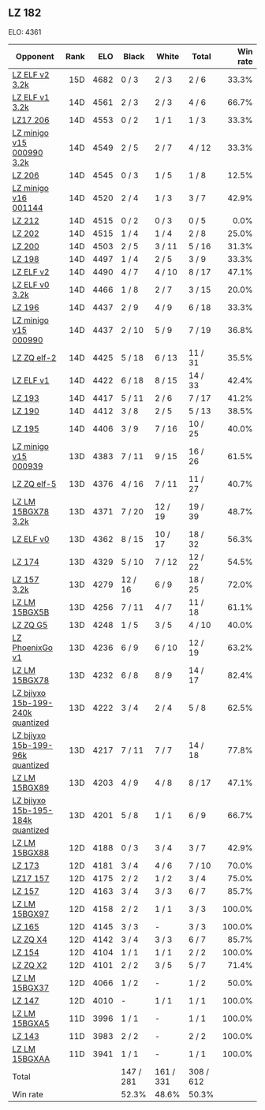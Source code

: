 ## LZ 182 ##

ELO: 4361

Opponent | Rank | ELO | Black | White | Total | Win rate
---------|-----:|----:|-------|-------|-------|-------:
[LZ ELF v2 3.2k](LZ%20ELF%20v2%203.2k.md) | 15D | 4682 | 0 / 3 | 2 / 3 | 2 / 6 | 33.3%
[LZ ELF v1 3.2k](LZ%20ELF%20v1%203.2k.md) | 14D | 4561 | 2 / 3 | 2 / 3 | 4 / 6 | 66.7%
[LZ17 206](LZ17%20206.md) | 14D | 4553 | 0 / 2 | 1 / 1 | 1 / 3 | 33.3%
[LZ minigo v15 000990 3.2k](LZ%20minigo%20v15%20000990%203.2k.md) | 14D | 4549 | 2 / 5 | 2 / 7 | 4 / 12 | 33.3%
[LZ 206](LZ%20206.md) | 14D | 4545 | 0 / 3 | 1 / 5 | 1 / 8 | 12.5%
[LZ minigo v16 001144](LZ%20minigo%20v16%20001144.md) | 14D | 4520 | 2 / 4 | 1 / 3 | 3 / 7 | 42.9%
[LZ 212](LZ%20212.md) | 14D | 4515 | 0 / 2 | 0 / 3 | 0 / 5 | 0.0%
[LZ 202](LZ%20202.md) | 14D | 4515 | 1 / 4 | 1 / 4 | 2 / 8 | 25.0%
[LZ 200](LZ%20200.md) | 14D | 4503 | 2 / 5 | 3 / 11 | 5 / 16 | 31.3%
[LZ 198](LZ%20198.md) | 14D | 4497 | 1 / 4 | 2 / 5 | 3 / 9 | 33.3%
[LZ ELF v2](LZ%20ELF%20v2.md) | 14D | 4490 | 4 / 7 | 4 / 10 | 8 / 17 | 47.1%
[LZ ELF v0 3.2k](LZ%20ELF%20v0%203.2k.md) | 14D | 4466 | 1 / 8 | 2 / 7 | 3 / 15 | 20.0%
[LZ 196](LZ%20196.md) | 14D | 4437 | 2 / 9 | 4 / 9 | 6 / 18 | 33.3%
[LZ minigo v15 000990](LZ%20minigo%20v15%20000990.md) | 14D | 4437 | 2 / 10 | 5 / 9 | 7 / 19 | 36.8%
[LZ ZQ elf-2](LZ%20ZQ%20elf-2.md) | 14D | 4425 | 5 / 18 | 6 / 13 | 11 / 31 | 35.5%
[LZ ELF v1](LZ%20ELF%20v1.md) | 14D | 4422 | 6 / 18 | 8 / 15 | 14 / 33 | 42.4%
[LZ 193](LZ%20193.md) | 14D | 4417 | 5 / 11 | 2 / 6 | 7 / 17 | 41.2%
[LZ 190](LZ%20190.md) | 14D | 4412 | 3 / 8 | 2 / 5 | 5 / 13 | 38.5%
[LZ 195](LZ%20195.md) | 14D | 4406 | 3 / 9 | 7 / 16 | 10 / 25 | 40.0%
[LZ minigo v15 000939](LZ%20minigo%20v15%20000939.md) | 13D | 4383 | 7 / 11 | 9 / 15 | 16 / 26 | 61.5%
[LZ ZQ elf-5](LZ%20ZQ%20elf-5.md) | 13D | 4376 | 4 / 16 | 7 / 11 | 11 / 27 | 40.7%
[LZ LM 15BGX78 3.2k](LZ%20LM%2015BGX78%203.2k.md) | 13D | 4371 | 7 / 20 | 12 / 19 | 19 / 39 | 48.7%
[LZ ELF v0](LZ%20ELF%20v0.md) | 13D | 4362 | 8 / 15 | 10 / 17 | 18 / 32 | 56.3%
[LZ 174](LZ%20174.md) | 13D | 4329 | 5 / 10 | 7 / 12 | 12 / 22 | 54.5%
[LZ 157 3.2k](LZ%20157%203.2k.md) | 13D | 4279 | 12 / 16 | 6 / 9 | 18 / 25 | 72.0%
[LZ LM 15BGX5B](LZ%20LM%2015BGX5B.md) | 13D | 4256 | 7 / 11 | 4 / 7 | 11 / 18 | 61.1%
[LZ ZQ G5](LZ%20ZQ%20G5.md) | 13D | 4248 | 1 / 5 | 3 / 5 | 4 / 10 | 40.0%
[LZ PhoenixGo v1](LZ%20PhoenixGo%20v1.md) | 13D | 4236 | 6 / 9 | 6 / 10 | 12 / 19 | 63.2%
[LZ LM 15BGX78](LZ%20LM%2015BGX78.md) | 13D | 4232 | 6 / 8 | 8 / 9 | 14 / 17 | 82.4%
[LZ bjiyxo 15b-199-240k quantized](LZ%20bjiyxo%2015b-199-240k%20quantized.md) | 13D | 4222 | 3 / 4 | 2 / 4 | 5 / 8 | 62.5%
[LZ bjiyxo 15b-199-96k quantized](LZ%20bjiyxo%2015b-199-96k%20quantized.md) | 13D | 4217 | 7 / 11 | 7 / 7 | 14 / 18 | 77.8%
[LZ LM 15BGX89](LZ%20LM%2015BGX89.md) | 13D | 4203 | 4 / 9 | 4 / 8 | 8 / 17 | 47.1%
[LZ bjiyxo 15b-195-184k quantized](LZ%20bjiyxo%2015b-195-184k%20quantized.md) | 13D | 4201 | 5 / 8 | 1 / 1 | 6 / 9 | 66.7%
[LZ LM 15BGX88](LZ%20LM%2015BGX88.md) | 12D | 4188 | 0 / 3 | 3 / 4 | 3 / 7 | 42.9%
[LZ 173](LZ%20173.md) | 12D | 4181 | 3 / 4 | 4 / 6 | 7 / 10 | 70.0%
[LZ17 157](LZ17%20157.md) | 12D | 4175 | 2 / 2 | 1 / 2 | 3 / 4 | 75.0%
[LZ 157](LZ%20157.md) | 12D | 4163 | 3 / 4 | 3 / 3 | 6 / 7 | 85.7%
[LZ LM 15BGX97](LZ%20LM%2015BGX97.md) | 12D | 4158 | 2 / 2 | 1 / 1 | 3 / 3 | 100.0%
[LZ 165](LZ%20165.md) | 12D | 4145 | 3 / 3 | - | 3 / 3 | 100.0%
[LZ ZQ X4](LZ%20ZQ%20X4.md) | 12D | 4142 | 3 / 4 | 3 / 3 | 6 / 7 | 85.7%
[LZ 154](LZ%20154.md) | 12D | 4104 | 1 / 1 | 1 / 1 | 2 / 2 | 100.0%
[LZ ZQ X2](LZ%20ZQ%20X2.md) | 12D | 4101 | 2 / 2 | 3 / 5 | 5 / 7 | 71.4%
[LZ LM 15BGX37](LZ%20LM%2015BGX37.md) | 12D | 4066 | 1 / 2 | - | 1 / 2 | 50.0%
[LZ 147](LZ%20147.md) | 12D | 4010 | - | 1 / 1 | 1 / 1 | 100.0%
[LZ LM 15BGXA5](LZ%20LM%2015BGXA5.md) | 11D | 3996 | 1 / 1 | - | 1 / 1 | 100.0%
[LZ 143](LZ%20143.md) | 11D | 3983 | 2 / 2 | - | 2 / 2 | 100.0%
[LZ LM 15BGXAA](LZ%20LM%2015BGXAA.md) | 11D | 3941 | 1 / 1 | - | 1 / 1 | 100.0%
Total | | | 147 / 281 | 161 / 331 | 308 / 612 | 
Win rate| | | 52.3% | 48.6% | 50.3% | 
